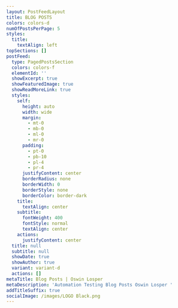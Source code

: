 ```yaml
---
layout: PostFeedLayout
title: BLOG POSTS
colors: colors-d
numOfPostsPerPage: 5
styles:
  title:
    textAlign: left
topSections: []
postFeed:
  type: PagedPostsSection
  colors: colors-f
  elementId: ''
  showExcerpt: true
  showFeaturedImage: true
  showReadMoreLink: true
  styles:
    self:
      height: auto
      width: wide
      margin:
        - mt-0
        - mb-0
        - ml-0
        - mr-0
      padding:
        - pt-0
        - pb-10
        - pl-4
        - pr-4
      justifyContent: center
      borderRadius: none
      borderWidth: 0
      borderStyle: none
      borderColor: border-dark
    title:
      textAlign: center
    subtitle:
      fontWeight: 400
      fontStyle: normal
      textAlign: center
    actions:
      justifyContent: center
  title: null
  subtitle: null
  showDate: true
  showAuthor: true
  variant: variant-d
  actions: []
metaTitle: Blog Posts | Oswin Losper
metaDescription: 'Automation Testing Blog Posts Oswin Losper '
addTitleSuffix: true
socialImage: /images/LOGO Black.png
---
```

